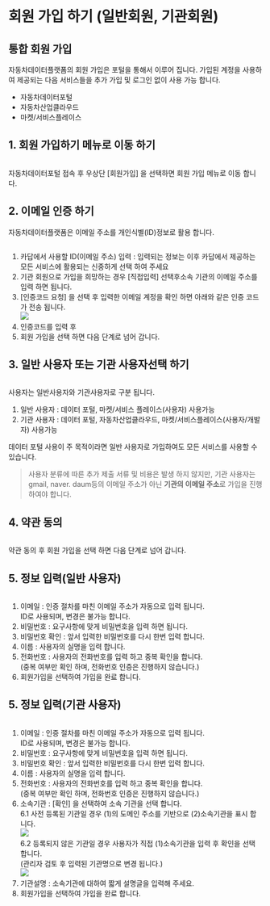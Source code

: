# 회원 가입 하기 (일반회원, 기관회원)

## 통합 회원 가입

자동차데이터플랫폼의 회원 가입은 포털을 통해서 이루어 집니다. 가입된 계정을 사용하여 제공되는 다음 서비스들을 추가 가입 및 로그인 없이 사용 가능 합니다.&#x20;

* 자동차데이터포털&#x20;
* 자동차산업클라우드&#x20;
* 마켓/서비스플레이스&#x20;

## 1.  회원 가입하기  메뉴로 이동 하기

<figure><img src="../.gitbook/assets/image (16).png" alt=""><figcaption></figcaption></figure>

자동차데이터포털 접속 후 우상단 \[회원가입] 을 선택하면 회원 가입 메뉴로 이동 합니다.&#x20;

## 2. 이메일 인증 하기&#x20;

자동차데이터플랫폼은 이메일 주소를 개인식별(ID)정보로 활용 합니다.

<figure><img src="../.gitbook/assets/image (17).png" alt=""><figcaption></figcaption></figure>

1. 카답에서 사용할 ID(이메일 주소) 입력 : 입력되는 정보는 이후 카답에서 제공하는 모든 서비스에 활용되는 신중하게 선택 하여 주세요
2. 기관 회원으로 가입을 희망하는 경우 \[직접입력] 선택후소속 기관의 이메일 주소를 입력 하면 됩니다.&#x20;
3. \[인증코드 요청] 을 선택 후 입력한 이메일 계정을 확인 하면 아래와 같은 인증 코드가 전송 됩니다.\
   ![](<../.gitbook/assets/image (18).png>)
4. 인증코드를 입력 후&#x20;
5. 회원 가입을 선택 하면 다음 단계로 넘어 갑니다.&#x20;

## 3. 일반 사용자 또는 기관 사용자선택 하기&#x20;

<figure><img src="../.gitbook/assets/image.png" alt=""><figcaption></figcaption></figure>

사용자는  일반사용자와 기관사용자로 구분 됩니다. &#x20;

1. 일반 사용자 : 데이터 포털, 마켓/서비스 플레이스(사용자) 사용가능
2. 기관 사용자 : 데이터 포털, 자동차산업클라우드, 마켓/서비스플레이스(사용자/개발자) 사용가능

데이터 포털 사용이 주 목적이라면 일반 사용자로 가입하여도 모든 서비스를 사용할 수 있습니다.&#x20;

> 사용자 분류에 따른 추가 제출 서류 및 비용은 발생 하지 않지만, 기관 사용자는 gmail, naver. daum등의 이메일 주소가 아닌 **기관의 이메일 주소**로 가입을 진행 하여야 합니다.&#x20;

## 4. 약관 동의&#x20;

<figure><img src="../.gitbook/assets/image (1).png" alt=""><figcaption></figcaption></figure>

약관 동의 후 회원 가입을 선택 하면 다음 단계로 넘어 갑니다.&#x20;

## 5. 정보 입력(일반 사용자)

<figure><img src="../.gitbook/assets/image (8).png" alt=""><figcaption></figcaption></figure>

1. 이메일 : 인증 절차를 마친 이메일 주소가 자동으로 입력 됩니다. \
   ID로 사용되며, 변경은 불가능 합니다.&#x20;
2. 비밀번호 : 요구사항에 맞게 비밀번호을 입력 하면 됩니다.&#x20;
3. 비밀번호 확인 : 앞서 입력한 비밀번호를 다시 한번 입력 합니다.&#x20;
4. 이름 : 사용자의 실명을 입력 합니다.&#x20;
5. 전화번호 : 사용자의 전화번호를 입력 하고  중복 확인을 합니다.    \
   (중복 여부만 확인 하며, 전화번호 인증은 진행하지 않습니다.)
6. 회원가입을 선택하여 가입을 완료 합니다.&#x20;

## 5. 정보 입력(기관 사용자)&#x20;

<figure><img src="../.gitbook/assets/image (7).png" alt=""><figcaption></figcaption></figure>

1. 이메일 : 인증 절차를 마친 이메일 주소가 자동으로 입력 됩니다. \
   ID로 사용되며, 변경은 불가능 합니다.&#x20;
2. 비밀번호 : 요구사항에 맞게 비밀번호을 입력 하면 됩니다.&#x20;
3. 비밀번호 확인 : 앞서 입력한 비밀번호를 다시 한번 입력 합니다.&#x20;
4. 이름 : 사용자의 실명을 입력 합니다.&#x20;
5. 전화번호 : 사용자의 전화번호를 입력 하고  중복 확인을 합니다.    \
   (중복 여부만 확인 하며, 전화번호 인증은 진행하지 않습니다.)
6. 소속기관 : \[확인] 을 선택하여 소속 기관을 선택 합니다. \
   6.1 사전 등록된 기관일 경우 (1)의 도메인 주소를 기반으로 (2)소속기관을 표시 합니다. \
   ![](<../.gitbook/assets/image (5).png>)\
   6.2 등록되지 않은 기관일 경우 사용자가 직접 (1)소속기관을 입력 후 확인을 선택 합니다. \
   &#x20;(관리자 검토 후 입력된 기관명으로 변경 됩니다.)                 \
   ![](<../.gitbook/assets/image (6).png>)
7. 기관설명 : 소속기관에 대하여 짧게 설명글을 입력해 주세요.&#x20;
8. 회원가입을 선택하여 가입을 완료 합니다.&#x20;










